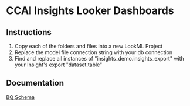 # CCAI Insights Looker Dashboards


## Instructions

1. Copy each of the folders and files into a new LookML Project
2. Replace the model file connection string with your db connection
3. Find and replace all instances of "insights_demo.insights_export" with your Insight's export "dataset.table"

## Documentation
[BQ Schema](https://cloud.google.com/contact-center/insights/docs/bigquery-all-schemas)
